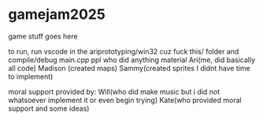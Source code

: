 # gamejam2025
game stuff goes here


to run, run vscode in the ariprototyping/win32 cuz fuck this/ folder and compile/debug main.cpp
ppl who did anything material
Ari(me, did basically all code)
Madison (created maps)
Sammy(created sprites I didnt have time to implement)

moral support provided by:
Will(who did make music but i did not whatsoever implement it or even begin trying)
Kate(who provided moral support and some ideas)
